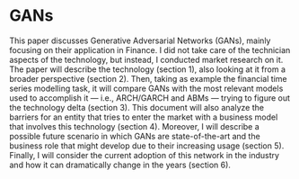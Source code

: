 # GANs
This paper discusses Generative Adversarial Networks (GANs), mainly focusing on their application in Finance. I did not take care of the technician aspects of the technology, but instead, I conducted market research on it.  The paper will describe the technology (section 1), also looking at it from a broader perspective (section 2). Then, taking as example the financial time series modelling task, it will compare GANs with the most relevant models used to accomplish it — i.e.,  ARCH/GARCH and ABMs  — trying to figure out the technology delta (section 3). This document will also analyze the barriers for an entity that tries to enter the market with a business model that involves this technology (section 4). Moreover, I will describe a possible future scenario in which GANs are state-of-the-art and the business role that might develop due to their increasing usage (section 5). Finally, I will consider the current adoption of this network in the industry and how it can dramatically change in the years (section 6).
